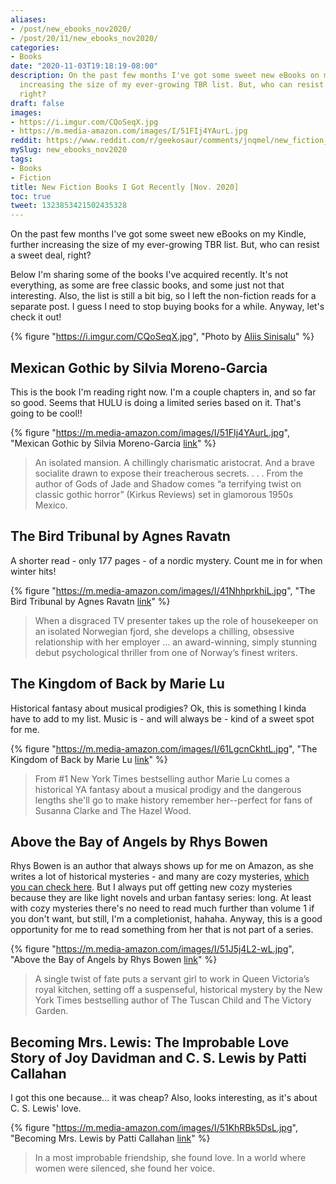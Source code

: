 ```yaml
---
aliases:
- /post/new_ebooks_nov2020/
- /post/20/11/new_ebooks_nov2020/
categories:
- Books
date: "2020-11-03T19:18:19-08:00"
description: On the past few months I've got some sweet new eBooks on my Kindle, further
  increasing the size of my ever-growing TBR list. But, who can resist a sweet deal,
  right?
draft: false
images:
- https://i.imgur.com/CQoSeqX.jpg
- https://m.media-amazon.com/images/I/51FIj4YAurL.jpg
reddit: https://www.reddit.com/r/geekosaur/comments/jnqmel/new_fiction_books_i_got_recently_nov_2020/
mySlug: new_ebooks_nov2020
tags:
- Books
- Fiction
title: New Fiction Books I Got Recently [Nov. 2020]
toc: true
tweet: 1323853421502435328
---
```


On the past few months I've got some sweet new eBooks on my Kindle, further increasing the size of my ever-growing TBR list. But, who can resist a sweet deal, right?

Below I'm sharing some of the books I've acquired recently. It's not everything, as some are free classic books, and some just not that interesting. Also, the list is still a bit big, so I left the non-fiction reads for a separate post. I guess I need to stop buying books for a while. Anyway, let's check it out!

{% figure "https://i.imgur.com/CQoSeqX.jpg", "Photo by [Aliis Sinisalu](https://unsplash.com/@aliissinisalu?utm_source=unsplash&amp;utm_medium=referral&amp;utm_content=creditCopyText)" %}

<!--more-->

## Mexican Gothic by Silvia Moreno-Garcia

This is the book I'm reading right now. I'm a couple chapters in, and so far so good. Seems that HULU is doing a limited series based on it. That's going to be cool!!

{% figure "https://m.media-amazon.com/images/I/51FIj4YAurL.jpg", "Mexican Gothic by Silvia Moreno-Garcia [link](https://amzn.to/3oXvkjx)" %}

> An isolated mansion. A chillingly charismatic aristocrat. And a brave socialite drawn to expose their treacherous secrets. . . . From the author of Gods of Jade and Shadow comes “a terrifying twist on classic gothic horror” (Kirkus Reviews) set in glamorous 1950s Mexico.

## The Bird Tribunal by Agnes Ravatn

A shorter read - only 177 pages - of a nordic mystery. Count me in for when winter hits!

{% figure "https://m.media-amazon.com/images/I/41NhhprkhiL.jpg", "The Bird Tribunal by Agnes Ravatn [link](https://amzn.to/3mRotXe)" %}

> When a disgraced TV presenter takes up the role of housekeeper on an isolated Norwegian fjord, she develops a chilling, obsessive relationship with her employer … an award-winning, simply stunning debut psychological thriller from one of Norway’s finest writers.

## The Kingdom of Back by Marie Lu

Historical fantasy about musical prodigies? Ok, this is something I kinda have to add to my list. Music is - and will always be - kind of a sweet spot for me.

{% figure "https://m.media-amazon.com/images/I/61LgcnCkhtL.jpg", "The Kingdom of Back by Marie Lu [link](https://amzn.to/328Hexa)" %}

> From #1 New York Times bestselling author Marie Lu comes a historical YA fantasy about a musical prodigy and the dangerous lengths she'll go to make history remember her--perfect for fans of Susanna Clarke and The Hazel Wood.


## Above the Bay of Angels by Rhys Bowen

Rhys Bowen is an author that always shows up for me on Amazon, as she writes a lot of historical mysteries - and many are cozy mysteries, [which you can check here](https://cozy-mystery.com/rhys-bowen.html). But I always put off getting new cozy mysteries because they are like light novels and urban fantasy series: long. At least with cozy mysteries there's no need to read much further than volume 1 if you don't want, but still, I'm a completionist, hahaha. Anyway, this is a good opportunity for me to read something from her that is not part of a series.

{% figure "https://m.media-amazon.com/images/I/51J5j4L2-wL.jpg", "Above the Bay of Angels by Rhys Bowen [link](https://amzn.to/34SCGgo)" %}

> A single twist of fate puts a servant girl to work in Queen Victoria’s royal kitchen, setting off a suspenseful, historical mystery by the New York Times bestselling author of The Tuscan Child and The Victory Garden.


## Becoming Mrs. Lewis: The Improbable Love Story of Joy Davidman and C. S. Lewis by Patti Callahan

I got this one because... it was cheap? Also, looks interesting, as it's about C. S. Lewis' love.

{% figure "https://m.media-amazon.com/images/I/51KhRBk5DsL.jpg", "Becoming Mrs. Lewis by Patti Callahan [link](https://amzn.to/34SCGgo)" %}

> In a most improbable friendship, she found love. In a world where women were silenced, she found her voice.
